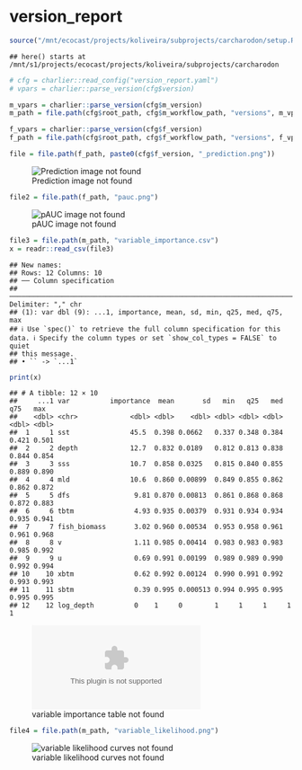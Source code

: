 version_report
================

``` r
source("/mnt/ecocast/projects/koliveira/subprojects/carcharodon/setup.R")
```

    ## here() starts at /mnt/s1/projects/ecocast/projects/koliveira/subprojects/carcharodon

``` r
# cfg = charlier::read_config("version_report.yaml")
# vpars = charlier::parse_version(cfg$version)

m_vpars = charlier::parse_version(cfg$m_version)
m_path = file.path(cfg$root_path, cfg$m_workflow_path, "versions", m_vpars[["major"]], m_vpars[["minor"]], cfg$m_version)

f_vpars = charlier::parse_version(cfg$f_version)
f_path = file.path(cfg$root_path, cfg$f_workflow_path, "versions", f_vpars[["major"]], f_vpars[["minor"]], cfg$f_version)
```

``` r
file = file.path(f_path, paste0(cfg$f_version, "_prediction.png"))
```

<figure>
<img
src="/mnt/s1/projects/ecocast/projects/koliveira/subprojects/carcharodon/workflows/forecast_workflow/versions/v01/1000/v01.1000.02/v01.1000.02_prediction.png"
alt="Prediction image not found" />
<figcaption aria-hidden="true">Prediction image not found</figcaption>
</figure>

``` r
file2 = file.path(f_path, "pauc.png")
```

<figure>
<img
src="/mnt/s1/projects/ecocast/projects/koliveira/subprojects/carcharodon/workflows/forecast_workflow/versions/v01/1000/v01.1000.02/pauc.png"
alt="pAUC image not found" />
<figcaption aria-hidden="true">pAUC image not found</figcaption>
</figure>

``` r
file3 = file.path(m_path, "variable_importance.csv")
x = readr::read_csv(file3)
```

    ## New names:
    ## Rows: 12 Columns: 10
    ## ── Column specification
    ## ──────────────────────────────────────────────────────────────────────────────────────────────────────────────────────── Delimiter: "," chr
    ## (1): var dbl (9): ...1, importance, mean, sd, min, q25, med, q75, max
    ## ℹ Use `spec()` to retrieve the full column specification for this data. ℹ Specify the column types or set `show_col_types = FALSE` to quiet
    ## this message.
    ## • `` -> `...1`

``` r
print(x)
```

    ## # A tibble: 12 × 10
    ##     ...1 var          importance  mean       sd   min   q25   med   q75   max
    ##    <dbl> <chr>             <dbl> <dbl>    <dbl> <dbl> <dbl> <dbl> <dbl> <dbl>
    ##  1     1 sst               45.5  0.398 0.0662   0.337 0.348 0.384 0.421 0.501
    ##  2     2 depth             12.7  0.832 0.0189   0.812 0.813 0.838 0.844 0.854
    ##  3     3 sss               10.7  0.858 0.0325   0.815 0.840 0.855 0.889 0.890
    ##  4     4 mld               10.6  0.860 0.00899  0.849 0.855 0.862 0.862 0.872
    ##  5     5 dfs                9.81 0.870 0.00813  0.861 0.868 0.868 0.872 0.883
    ##  6     6 tbtm               4.93 0.935 0.00379  0.931 0.934 0.934 0.935 0.941
    ##  7     7 fish_biomass       3.02 0.960 0.00534  0.953 0.958 0.961 0.961 0.968
    ##  8     8 v                  1.11 0.985 0.00414  0.983 0.983 0.983 0.985 0.992
    ##  9     9 u                  0.69 0.991 0.00199  0.989 0.989 0.990 0.992 0.994
    ## 10    10 xbtm               0.62 0.992 0.00124  0.990 0.991 0.992 0.993 0.993
    ## 11    11 sbtm               0.39 0.995 0.000513 0.994 0.995 0.995 0.995 0.995
    ## 12    12 log_depth          0    1     0        1     1     1     1     1

<figure>
<embed
src="/mnt/s1/projects/ecocast/projects/koliveira/subprojects/carcharodon/workflows/modeling_workflow/versions/v01/100/v01.100.02/variable_importance.csv" />
<figcaption aria-hidden="true">variable importance table not
found</figcaption>
</figure>

``` r
file4 = file.path(m_path, "variable_likelihood.png")
```

<figure>
<img
src="/mnt/s1/projects/ecocast/projects/koliveira/subprojects/carcharodon/workflows/modeling_workflow/versions/v01/100/v01.100.02/variable_likelihood.png"
alt="variable likelihood curves not found" />
<figcaption aria-hidden="true">variable likelihood curves not
found</figcaption>
</figure>
